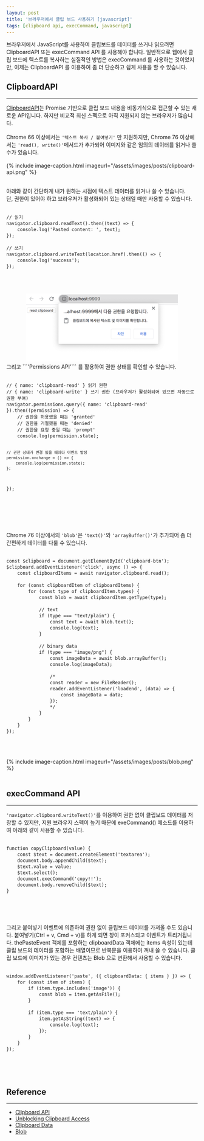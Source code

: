 ```yaml
---
layout: post
title: '브라우저에서 클립 보드 사용하기 [javascript]'
tags: [clipboard api, execCommand, javascript]
---
```

브라우저에서 JavaScript를 사용하여 클립보드를 데이터를 쓰거나 읽으려면 ClipboardAPI 또는 execCommand API 를 사용해야 합니다. 일반적으로 웹에서 클립 보드에 텍스트를 복사하는 실질적인 방법은 execCommand 를 사용하는 것이었지만, 이제는 ClipboardAPI 를 이용하여 좀 더 단순하고 쉽게 사용을 할 수 있습니다.

## ClipboardAPI
---

[ClipboardAPI](https://developer.mozilla.org/ko/docs/Web/API/Clipboard)는 Promise 기반으로 클립 보드 내용을 비동기식으로 접근할 수 있는 새로운 API입니다. 하지만 비교적 최신 스펙으로 아직 지원되지 않는 브라우저가 많습니다. 
<br /><br />
Chrome 66 이상에서는 ```'텍스트 복사 / 붙여넣기'``` 만 지원하지만, Chrome 76 이상에서는 ```'read(), write()'```메서드가 추가되어 이미지와 같은 임의의 데이터를 읽거나 쓸 수가 있습니다.
<br/>
<br/>
{% include image-caption.html imageurl="/assets/images/posts/clipboard-api.png" %}
<br/>
<br/>

아래와 같이 간단하게 내가 원하는 시점에 텍스트 데이터를 읽거나 쓸 수 있습니다. 
<br />
단, 권한이 있어야 하고 브라우저가 활성화되어 있는 상태일 때만 사용할 수 있습니다. 

<pre><code class="language-javascript">
// 읽기
navigator.clipboard.readText().then((text) => {
    console.log('Pasted content: ', text);
});

// 쓰기 
navigator.clipboard.writeText(location.href).then(() => {
    console.log('success');
});

</code></pre>

<br />
<br />
<div style="text-align: center;">
<img src="/assets/images/posts/clipboard-permission.png" alt="drawing" style="width:400px;"/>
</div>
그리고 ```'Permissions API'``` 를 활용하여 권한 상태를 확인할 수 있습니다.
<pre><code class="language-javascript">
// { name: 'clipboard-read' } 읽기 권한
// { name: 'clipboard-write' } 쓰기 권한 (브라우저가 활성화되어 있으면 자동으로 권한 부여)
navigator.permissions.query({ name: 'clipboard-read' }).then((permission) => {
    // 권한을 허용했을 때는 'granted'
    // 권한을 거절했을 때는 'denied'
    // 권한을 요청 중일 때는 'prompt'
    console.log(permission.state);

    // 권한 상태가 변경 됬을 때마다 이벤트 발생
    permission.onchange = () => {
        console.log(permission.state);
    };
});

</code></pre>
<br /><br />

Chrome 76 이상에서의 ```'blob'```은 ```'text()'```와 ```'arrayBuffer()'```가 추가되어 좀 더 간편하게 데이터를 다룰 수 있습니다.
<pre><code class="language-javascript">
const $clipboard = document.getElementById('clipboard-btn');
$clipboard.addEventListener('click', async () => {
    const clipboardItems = await navigator.clipboard.read();
    
    for (const clipboardItem of clipboardItems) {
        for (const type of clipboardItem.types) {
            const blob = await clipboardItem.getType(type);
            
            // text
            if (type === "text/plain") {
                const text = await blob.text();
                console.log(text);
            }

            // binary data
            if (type === "image/png") {
                const imageData = await blob.arrayBuffer();
                console.log(imageData);

                /*
                const reader = new FileReader();
                reader.addEventListener('loadend', (data) => {
                    const imageData = data;
                });
                */
            }
        }
    }
});

</code></pre>

<br/>
<br/>
{% include image-caption.html imageurl="/assets/images/posts/blob.png" %}
<br/>
<br/>

## execCommand API
---
```'navigator.clipboard.writeText()'```를 이용하여 권한 없이 클립보드 데이터를 저장할 수 있지만, 지원 브라우저 스펙이 높기 때문에 exeCommand() 메소드를 이용하여 아래와 같이 사용할 수 있습니다.

<pre><code class="language-javascript">
function copyClipboard(value) {
    const $text = document.createElement('textarea');
    document.body.appendChild($text);
    $text.value = value;
    $text.select();
    document.execCommand('copy!!');
    document.body.removeChild($text);
}

</code></pre>
<br /><br />

그리고 붙여넣기 이벤트에 의존하여 권한 없이 클립보드 데이터를 가져올 수도 있습니다. 붙여넣기(Ctrl + v, Cmd + v)를 하게 되면 창이 포커스되고 이벤트가 트리거됩니다. thePasteEvent 객체를 포함하는 clipboardData 객체에는 items 속성이 있는데 클립 보드의 데이터를 포함하는 배열이므로 반복문을 이용하여 꺼내 쓸 수 있습니다. 클립 보드에 이미지가 있는 경우 컨텐츠는 Blob 으로 변환해서 사용할 수 있습니다.

<pre><code class="language-javascript">
window.addEventListener('paste', ({ clipboardData: { items } }) => {
    for (const item of items) {
        if (item.type.includes('image')) {
            const blob = item.getAsFile();
        }

        if (item.type === 'text/plain') {
            item.getAsString((text) => {
                console.log(text);
            });
        }
    }
});

</code></pre>
<br/><br/>

## Reference
---
- [Clipboard API](https://developer.mozilla.org/ko/docs/Web/API/Clipboard)
- [Unblocking Clipboard Access](https://developers.google.com/web/updates/2018/03/clipboardapi)
- [Clipboard Data](https://w3c.github.io/clipboard-apis/#clipboardevent-clipboarddata)
- [Blob](https://developer.mozilla.org/en-US/docs/Web/API/Blob)